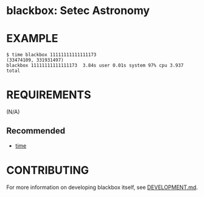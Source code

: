 # blackbox: Setec Astronomy

# EXAMPLE

```console
$ time blackbox 11111111111111173
(33474109, 331931497)
blackbox 11111111111111173  3.84s user 0.01s system 97% cpu 3.937 total
```

# REQUIREMENTS

(N/A)

## Recommended

* [time](https://linux.die.net/man/1/time)

# CONTRIBUTING

For more information on developing blackbox itself, see [DEVELOPMENT.md](DEVELOPMENT.md).
